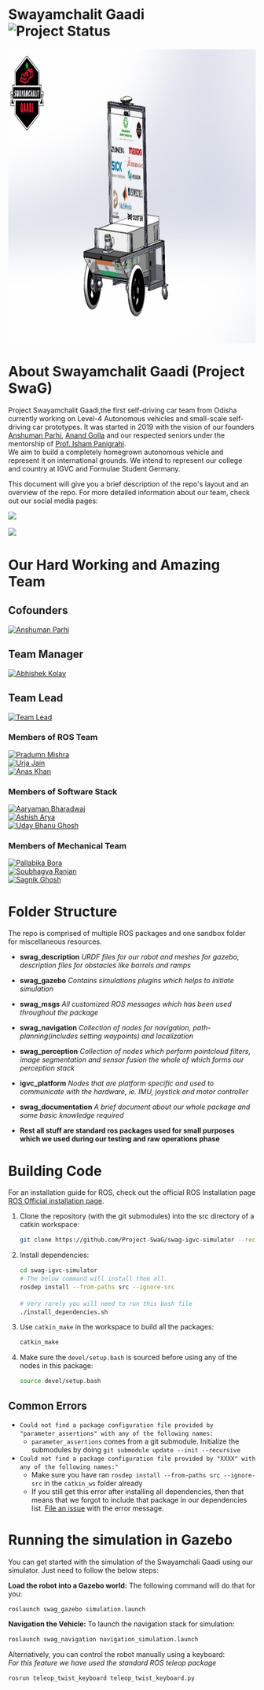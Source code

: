 # Swayamchalit Gaadi <br> ![Project Status](https://img.shields.io/badge/Status-Simulation%20Ready-green) 

<img src="./repo_assets_for_readme/cadmodel.jpg" width="900" height="600" align="center" /><br>

# About Swayamchalit Gaadi (Project SwaG)

Project Swayamchalit Gaadi,the first self-driving car team from Odisha currently working on Level-4 Autonomous vehicles and small-scale self-driving car prototypes. It was started in 2019 with the vision of our founders [Anshuman Parhi](https://www.linkedin.com/in/anshuman-parhi/), [Anand Golla](https://www.linkedin.com/in/anandgolla/) and our respected seniors under the mentorship of [Prof. Isham Panigrahi](https://www.linkedin.com/in/isham-panigrahi-9a192797/).<br>
We aim to build a completely homegrown autonomous vehicle and represent it on international grounds. We intend to represent our college and country at IGVC and Formulae Student Germany.

This document will give you a brief description of the repo's layout and an overview of the repo.
For more detailed information about our team, check out our social media pages:<br>
<p>
   <a href="https://www.instagram.com/swayamchalit_gaadi/">
  <img src="https://img.shields.io/badge/Instagram-E4405F?style=for-the-badge&logo=instagram&logoColor=white"></a>  
</p>
<p>
   <a href="https://www.linkedin.com/company/teamswag/">
  <img src="https://img.shields.io/badge/LinkedIn-0077B5?style=for-the-badge&logo=linkedin&logoColor=white"></a>  
</p>

# Our Hard Working and Amazing Team

## Cofounders
[![Anshuman Parhi](https://img.shields.io/badge/-Abhishek%20Kolay-white)](https://www.linkedin.com/in/anshuman-parhi/)


## Team Manager
[![Abhishek Kolay](https://img.shields.io/badge/-Abhishek%20Kolay-yellowgreen)](https://www.linkedin.com/in/abhishek-kolay-a898061a5/)

## Team Lead
[![Team Lead](https://img.shields.io/badge/-Abhisek%20Omkar%20Prasad-red)](https://www.linkedin.com/in/abhisek-omkar-prasad-70937a173/)

### Members of ROS Team
[![Pradumn Mishra](https://img.shields.io/badge/-Pradumn%20Mishra-blue)](https://www.linkedin.com/in/pradumn203/)<br>
[![Urja Jain](https://img.shields.io/badge/-Urja%20Jain-9cf)](https://www.linkedin.com/in/urja-jain-020301/)<br>
[![Anas Khan](https://img.shields.io/badge/-Anas%20Khan-informational)](https://www.linkedin.com/in/anas-khan-731846219/)

### Members of Software Stack
[![Aaryaman Bharadwaj](https://img.shields.io/badge/-Aaryaman%20Bhardwaj-9cf)](https://www.linkedin.com/in/aaryaman-bhardwaj-768a22131/)<br>
[![Ashish Arya](https://img.shields.io/badge/-Ashish%20Arya-critical)](https://www.linkedin.com/in/ashish-arya-65923b16b/)<br>
[![Uday Bhanu Ghosh](https://img.shields.io/badge/-Uday%20Bhanu%20Ghosh-yellow)](https://www.linkedin.com/in/uday-bhanu-ghosh-091a12193/)

### Members of Mechanical Team
[![Pallabika Bora](https://img.shields.io/badge/-Pallabika%20Bora-orange)](https://www.linkedin.com/in/pallabika-bora-a735391b6/)<br>
[![Soubhagya Ranjan](https://img.shields.io/badge/-Soubhagya%20Ranjan-success)](https://www.linkedin.com/in/soubhagya-ranjan/)<br>
[![Sagnik Ghosh](https://img.shields.io/badge/-Sagnik%20Ghosh-lightgrey)](https://www.linkedin.com/in/sagnik-ghosh-1a5789208/)


# Folder Structure
The repo is comprised of multiple ROS packages and one sandbox folder for miscellaneous resources.
 * **swag_description**
    *URDF files for our robot and meshes for gazebo, description files for obstacles like barrels and ramps*
 * **swag_gazebo**
    *Contains simulations plugins which helps to initiate simulation*
 * **swag_msgs**
    *All customized ROS messages which has been used throughout the package*
 * **swag_navigation**
    *Collection of nodes for navigation, path-planning(includes setting waypoints) and localization*
 * **swag_perception**
    *Collection of nodes which perform pointcloud filters, image segmentation and sensor fusion the whole of which forms our perception stack*
 * **igvc_platform**
    *Nodes that are platform specific and used to communicate with the hardware, ie. IMU, joystick and motor controller*
 * **swag_documentation**
    *A brief document about our whole package and some basic knowledge required*

 * **Rest all stuff are standard ros packages used for small purposes which we used during our testing and raw operations phase**

# Building Code
 For an installation guide for ROS, check out the official ROS Installation page
 [ROS Official installation page](http://wiki.ros.org/ROS/Installation).

1. Clone the repository (with the git submodules) into the src directory of a catkin workspace:
    ```bash
    git clone https://github.com/Project-SwaG/swag-igvc-simulator --recursive
    ```

2. Install dependencies:
    ```bash
    cd swag-igvc-simulator
    # The below command will install them all.
    rosdep install --from-paths src --ignore-src
    
    # Very rarely you will need to run this bash file
    ./install_dependencies.sh
    ```

3. Use `catkin_make` in the workspace to build all the packages:
    ```bash
    catkin_make
    ```

4. Make sure the `devel/setup.bash` is sourced before using any of the nodes in this package:
    ```bash
   source devel/setup.bash
    ```

## Common Errors
- `Could not find a package configuration file provided by "parameter_assertions" with any of the following names:`
    - `parameter_assertions` comes from a git submodule. Initialize the submodules by doing
    `git submodule update --init --recursive`
- `Could not find a package configuration file provided by "XXXX" with any of the following names:"`
    - Make sure you have ran `rosdep install --from-paths src --ignore-src` in the `catkin_ws` folder already
    - If you still get this error after installing all dependencies, then that means that we forgot to include
    that package in our dependencies list.
    [File an issue](https://github.com/Project-SwaG/swag-igvc-simulator/issues) with the error message.


# Running the simulation in Gazebo
You can get started with the simulation of the Swayamchali Gaadi using our simulator. Just need to follow the below steps:

**Load the robot into a Gazebo world:**
The following command will do that for you:
```
roslaunch swag_gazebo simulation.launch
```

**Navigation the Vehicle:**
To launch the navigation stack for simulation:
```bash
roslaunch swag_navigation navigation_simulation.launch
```

Alternatively, you can control the robot manually using a keyboard:<br>
*For this feature we have used the standard ROS teleop package*
```
rosrun teleop_twist_keyboard teleop_twist_keyboard.py
```

